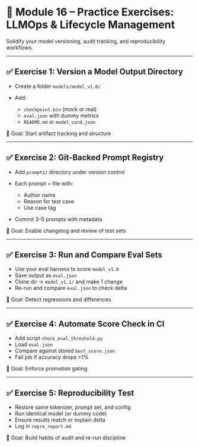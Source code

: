 # 🧪 Module 16 – Practice Exercises: LLMOps & Lifecycle Management

Solidify your model versioning, audit tracking, and reproducibility workflows.

---

## ✅ Exercise 1: Version a Model Output Directory

* Create a folder `models/model_v1.0/`
* Add:

  * `checkpoint.bin` (mock or real)
  * `eval.json` with dummy metrics
  * `README.md` or `model_card.json`

🎯 Goal: Start artifact tracking and structure

---

## ✅ Exercise 2: Git-Backed Prompt Registry

* Add `prompts/` directory under version control
* Each prompt = file with:

  * Author name
  * Reason for test case
  * Use case tag
* Commit 3–5 prompts with metadata

🎯 Goal: Enable changelog and review of test sets

---

## ✅ Exercise 3: Run and Compare Eval Sets

* Use your eval harness to score `model_v1.0`
* Save output as `eval.json`
* Clone dir → `model_v1.1/` and make 1 change
* Re-run and compare `eval.json` to check delta

🎯 Goal: Detect regressions and differences

---

## ✅ Exercise 4: Automate Score Check in CI

* Add script `check_eval_threshold.py`
* Load `eval.json`
* Compare against stored `best_score.json`
* Fail job if accuracy drops >1%

🎯 Goal: Enforce promotion gating

---

## ✅ Exercise 5: Reproducibility Test

* Restore same tokenizer, prompt set, and config
* Run identical model (or dummy code)
* Ensure results match or explain delta
* Log in `repro_report.md`

🎯 Goal: Build habits of audit and re-run discipline
